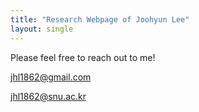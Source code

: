```yaml
---
title: "Research Webpage of Joohyun Lee"
layout: single
---
```



Please feel free to reach out to me!

jhl1862@gmail.com

jhl1862@snu.ac.kr
